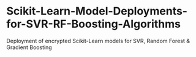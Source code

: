 # Scikit-Learn-Model-Deployments-for-SVR-RF-Boosting-Algorithms
Deployment of encrypted Scikit-Learn models for SVR, Random Forest &amp; Gradient Boosting
